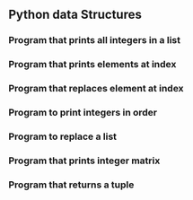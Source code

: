 ## Python data Structures
### Program that prints all integers in a list
### Program that prints elements at index
### Program that replaces element at index
### Program to print integers in order
### Program to replace a list
### Program that prints integer matrix
### Program that returns a tuple 
